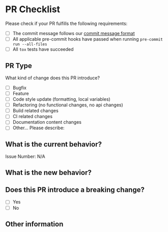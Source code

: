 # PR Checklist

Please check if your PR fulfills the following requirements:

- [ ] The commit message follows our [commit message format](https://github.com/ignition-api/.github/blob/main/CONTRIBUTING.md#commit-message-format)
- [ ] All applicable pre-commit hooks have passed when running `pre-commit run --all-files`
- [ ] All `tox` tests have succeeded

## PR Type

What kind of change does this PR introduce?

<!-- Please check the one that applies to this PR using "x". -->

- [ ] Bugfix
- [ ] Feature
- [ ] Code style update (formatting, local variables)
- [ ] Refactoring (no functional changes, no api changes)
- [ ] Build related changes
- [ ] CI related changes
- [ ] Documentation content changes
- [ ] Other... Please describe:

## What is the current behavior?
<!-- Please describe the current behavior that you are modifying, or link to a relevant issue. -->

Issue Number: N/A

## What is the new behavior?
<!-- Please describe the new behavior. -->

## Does this PR introduce a breaking change?

- [ ] Yes
- [ ] No

<!-- If this PR contains a breaking change, please describe the impact and migration path for existing applications below. -->

## Other information
